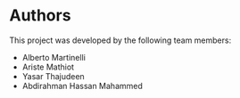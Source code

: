 # Authors

This project was developed by the following team members:

- Alberto Martinelli
- Ariste Mathiot
- Yasar Thajudeen
- Abdirahman Hassan Mahammed